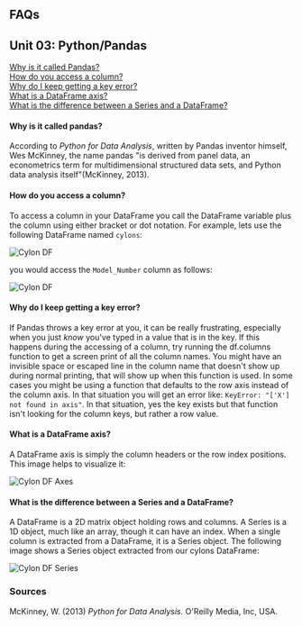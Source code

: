 ## FAQs

## Unit 03: Python/Pandas
[Why is it called Pandas?](#why-is-it-called-pandas)<br>
[How do you access a column?](#how-do-you-access-a-column)<br>
[Why do I keep getting a key error?](#why-do-i-keep-getting-a-key-error)<br>
[What is a DataFrame axis?](#what-is-a-dataframe-axis)<br>
[What is the difference between a Series and a DataFrame?](#what-is-the-difference-between-a-series-and-a-dataframe)<br>


#### Why is it called pandas?
According to *Python for Data Analysis*, written by Pandas inventor himself, Wes McKinney, the name pandas "is derived from panel data, an econometrics term for multidimensional structured data sets, and Python data analysis itself"(McKinney, 2013).

#### How do you access a column?
To access a column in your DataFrame you call the DataFrame variable plus the column using either bracket or dot notation.  For example, lets use the following DataFrame named `cylons`:

![Cylon DF](Resources/Cylon_DF.png)<br>

you would access the `Model_Number` column as follows:

![Cylon DF](Resources/Cylon_Series.PNG)<br>

#### Why do I keep getting a key error?
If Pandas throws a key error at you, it can be really frustrating, especially when you just *know* you've typed in a value that is in the key.  If this happens during the accessing of a column, try running the df.columns function to get a screen print of all the column names.  You might have an invisible space or escaped line in the column name that doesn't show up during normal printing, that will show up when this function is used.  In some cases you might be using a function that defaults to the row axis instead of the column axis.  In that situation you will get an error like: `KeyError: "['X'] not found in axis"`.  In that situation, yes the key exists but that function isn't looking for the column keys, but rather a row value.

#### What is a DataFrame axis?
A DataFrame axis is simply the column headers or the row index positions.  This image helps to visualize it:

![Cylon DF Axes](Resources/Cylon_Axes.PNG)<br>


#### What is the difference between a Series and a DataFrame?
A DataFrame is a 2D matrix object holding rows and columns.  A Series is a 1D object, much like an array, though it can have an index.  When a single column is extracted from a DataFrame, it is a Series object.  The following image shows a Series object extracted from our cylons DataFrame:

![Cylon DF Series](Resources/Cylon_Series.PNG)<br>



### Sources
McKinney, W. (2013) *Python for Data Analysis.* O'Reilly Media, Inc, USA.
